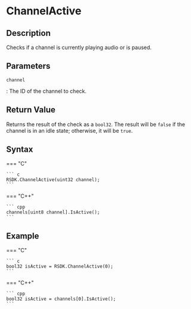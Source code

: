 # ChannelActive

## Description
Checks if a channel is currently playing audio or is paused.

## Parameters
`channel`

:   The ID of the channel to check.

## Return Value
Returns the result of the check as a `bool32`. The result will be `false` if the channel is in an idle state; otherwise, it will be `true`.

## Syntax
=== "C"

	``` c
	RSDK.ChannelActive(uint32 channel);
	```

=== "C++"

	``` cpp
	channels[uint8 channel].IsActive();
	```

## Example
=== "C"

	``` c
	bool32 isActive = RSDK.ChannelActive(0);
	```

=== "C++"

	``` cpp
	bool32 isActive = channels[0].IsActive();
	```